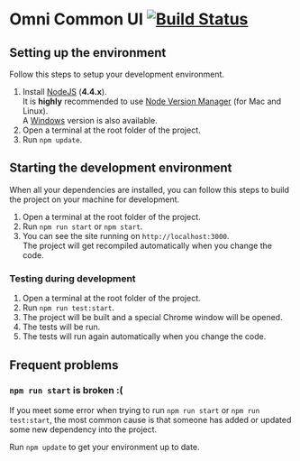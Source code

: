 # Omni Common UI [![Build Status](https://travis-ci.org/e1-bsd/omni-common-ui.svg?branch=master)](https://travis-ci.org/e1-bsd/omni-common-ui)

## Setting up the environment

Follow this steps to setup your development environment.

1. Install [NodeJS](https://nodejs.org/) (**4.4.x**).  
It is **highly** recommended to use [Node Version Manager](https://github.com/creationix/nvm) (for Mac and Linux).  
A [Windows](https://github.com/coreybutler/nvm-windows) version is also available.
2. Open a terminal at the root folder of the project.
3. Run `npm update`.

## Starting the development environment

When all your dependencies are installed, you can follow this steps to build the project on your machine for development.

1. Open a terminal at the root folder of the project.
2. Run `npm run start` or `npm start`.
3. You can see the site running on `http://localhost:3000`.  
The project will get recompiled automatically when you change the code.

### Testing during development

1. Open a terminal at the root folder of the project.
2. Run `npm run test:start`.
3. The project will be built and a special Chrome window will be opened.
4. The tests will be run.
5. The tests will run again automatically when you change the code.

## Frequent problems

### `npm run start` is broken :(

If you meet some error when trying to run `npm run start` or `npm run test:start`, the most common cause is that someone has added or updated some new dependency into the project.

Run `npm update` to get your environment up to date.
